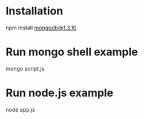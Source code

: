 # Installation
npm install mongodb@1.3.10

# Run mongo shell example
mongo script.js

# Run node.js example
node app.js
